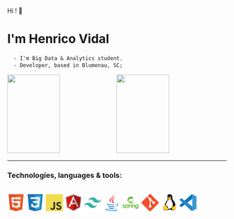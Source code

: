 Hi ! 👋
# I'm Henrico Vidal
      - I'm Big Data & Analytics student.
      - Developer, based in Blumenau, SC;

<div>

  <img  width="49%" height="180em" src="https://github-readme-stats.vercel.app/api?username=henricodias&show_icons=true&hide_border=true&theme=react&include_all_commits=true&count_private=true"/>
  <img  width="49%" height="180em" src="https://github-readme-stats.vercel.app/api/top-langs/?username=henricodias&layout=compact&langs_count=8&count_private=true&hide_border=true&theme=react"/>

</div>

<hr>

### Technologies, languages & tools: 
<div style="display: inline_block" align:"center"><br>

  <img align="center" alt="HTML" height="40" width="40" src="https://raw.githubusercontent.com/devicons/devicon/master/icons/html5/html5-original.svg">
  <img align="center" alt="CSS" height="40" width="40" src="https://raw.githubusercontent.com/devicons/devicon/master/icons/css3/css3-original.svg"> 
  <img align="center" alt="JavaScript" height="40" width="40" src="https://raw.githubusercontent.com/devicons/devicon/master/icons/javascript/javascript-original.svg">
  <img align="center" alt="Angular" height="40" width="40" src="https://raw.githubusercontent.com/devicons/devicon/master/icons/angularjs/angularjs-original.svg">
  <img align="center" alt="Angular" height="40" width="40" src="https://raw.githubusercontent.com/devicons/devicon/master/icons/tailwindcss/tailwindcss-plain.svg">
  <img align="center" alt="Java" height="40" width="40" src="https://raw.githubusercontent.com/devicons/devicon/master/icons/java/java-original.svg">
  <img align="center" alt="Spring" height="40" width="40" src="https://raw.githubusercontent.com/devicons/devicon/master/icons/spring/spring-original-wordmark.svg"/>
  <img align="center" alt="Git" height="40" width="40" src="https://raw.githubusercontent.com/devicons/devicon/master/icons/git/git-original.svg">
  <img align="center" alt="Linux" height="40" width="40" src="https://raw.githubusercontent.com/devicons/devicon/master/icons/linux/linux-original.svg">
  <img align="center" alt="Visual Studio Code" height="40" width="40" src="https://raw.githubusercontent.com/devicons/devicon/master/icons/vscode/vscode-original.svg">

</div>
